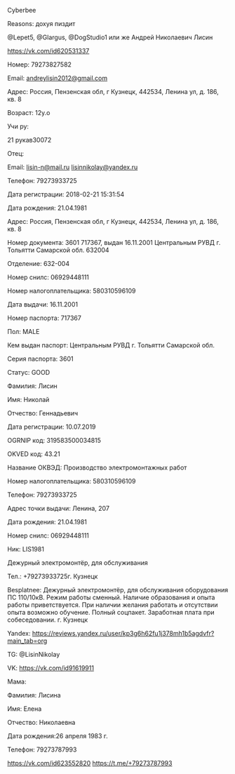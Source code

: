 Cyberbee

Reasons: дохуя пиздит

@Lepet5, @Glargus, @DogStudio1 или же Андрей Николаевич Лисин

https://vk.com/id620531337

Номер: 79273827582

Email: andreylisin2012@gmail.com

Адрес: Россия, Пензенская обл, г Кузнецк, 442534, Ленина ул, д. 186, кв. 8

Возраст: 12y.o

Учи ру:

21
рукав30072


Отец:

Email: lisin-n@mail.ru lisinnikolay@yandex.ru

Телефон: 79273933725

Дата регистрации: 2018-02-21 15:31:54

Дата рождения: 21.04.1981

Адрес: Россия, Пензенская обл, г Кузнецк, 442534, Ленина ул, д. 186, кв. 8

Номер документа: 3601 717367, выдан 16.11.2001 Центральным РУВД г. Тольятти Самарской обл. 632004

Отделение: 632-004

Номер снилс: 06929448111

Номер налогоплательщика: 580310596109

Дата выдачи: 16.11.2001

Номер паспорта: 717367

Пол: MALE

Кем выдан паспорт: Центральным РУВД г. Тольятти Самарской обл.

Серия паспорта: 3601

Статус: GOOD

Фамилия: Лисин

Имя: Николай

Отчество: Геннадьевич

Дата регистрации: 10.07.2019

OGRNIP код: 319583500034815

OKVED код: 43.21

Название ОКВЭД: Производство электромонтажных работ

Номер налогоплательщика: 580310596109

Телефон: 79273933725

Адрес точки выдачи:  Ленина, 207

Дата рождения: 21.04.1981

Номер снилс: 06929448111

Ник:  LIS1981

Дежурный электромонтёр, для обслуживания

Тел.: +79273933725г. Кузнецк

Besplatnee:
Дежурный электромонтёр, для обслуживания оборудования ПС 110/10кВ. Режим работы сменный. Наличие образования и опыта работы приветствуется.
При наличии желания работать и отсутствии опыта возможно обучение. Полный соцпакет. Заработная плата при собеседовании. г. Кузнецк

Yandex: https://reviews.yandex.ru/user/kp3g6h62fu1j378mh1b5agdvfr?main_tab=org

TG: @LisinNikolay

VK: https://vk.com/id91619911


Мама:

Фамилия:  Лисина

Имя:  Елена

Отчество:  Николаевна

Дата рождения:26 апреля 1983 г.

Телефон: 79273787993


https://vk.com/id623552820
https://t.me/+79273787993
